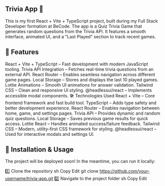 ## Trivia App 🎯

This is my first React + Vite + TypeScript project, built during my Full Stack Developer formation at BeCode. The app is a Quiz Trivia Game that generates random questions from the Trivia API. It features a smooth interface, animated UI, and a "Last Played" section to track recent games.

## 🚀 Features

React + Vite + TypeScript – Fast development with modern JavaScript tooling.
Trivia API Integration – Fetches real-time trivia questions from an external API.
React Router – Enables seamless navigation across different game pages.
Local Storage – Stores and displays the last 10 played games.
Lottie Animations – Smooth UI animations for answer validation.
Tailwind CSS – Clean and responsive UI styling.
@headlessui/react – Implements accessible modal components.
🛠️ Technologies Used
React + Vite – Core frontend framework and fast build tool.
TypeScript – Adds type safety and better development experience.
React Router – Enables navigation between home, game, and settings pages.
Trivia API – Provides dynamic and random quiz questions.
Local Storage – Saves previous game results for quick access.
Lottie React – Handles animated success/failure feedback.
Tailwind CSS – Modern, utility-first CSS framework for styling.
@headlessui/react – Used for interactive modals and settings UI.

## 🔧 Installation & Usage
The project will be deployed soon! In the meantime, you can run it locally:

1️⃣ Clone the repository
sh
Copy
Edit
git clone https://github.com/your-username/trivia-app.git
2️⃣ Navigate to the project folder
sh
Copy
Edit
